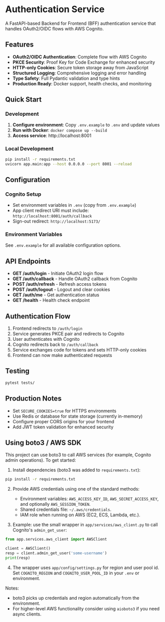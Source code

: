 # Authentication Service

A FastAPI-based Backend for Frontend (BFF) authentication service that handles OAuth2/OIDC flows with AWS Cognito.

## Features

- **OAuth2/OIDC Authentication**: Complete flow with AWS Cognito
- **PKCE Security**: Proof Key for Code Exchange for enhanced security
- **HTTP-only Cookies**: Secure token storage away from JavaScript
- **Structured Logging**: Comprehensive logging and error handling
- **Type Safety**: Full Pydantic validation and type hints
- **Production Ready**: Docker support, health checks, and monitoring

## Quick Start

### Development
1. **Configure environment**: Copy `.env.example` to `.env` and update values
2. **Run with Docker**: `docker compose up --build`
3. **Access service**: http://localhost:8001

### Local Development
```bash
pip install -r requirements.txt
uvicorn app.main:app --host 0.0.0.0 --port 8001 --reload
```

## Configuration

### Cognito Setup
- Set environment variables in `.env` (copy from `.env.example`)
- App client redirect URI must include: `http://localhost:8001/auth/callback`
- Sign-out redirect: `http://localhost:5173/`

### Environment Variables
See `.env.example` for all available configuration options.

## API Endpoints

- **GET /auth/login** - Initiate OAuth2 login flow
- **GET /auth/callback** - Handle OAuth2 callback from Cognito
- **POST /auth/refresh** - Refresh access tokens
- **POST /auth/logout** - Logout and clear cookies
- **GET /auth/me** - Get authentication status
- **GET /health** - Health check endpoint

## Authentication Flow

1. Frontend redirects to `/auth/login`
2. Service generates PKCE pair and redirects to Cognito
3. User authenticates with Cognito
4. Cognito redirects back to `/auth/callback`
5. Service exchanges code for tokens and sets HTTP-only cookies
6. Frontend can now make authenticated requests

## Testing

```bash
pytest tests/
```

## Production Notes

- Set `SECURE_COOKIES=true` for HTTPS environments
- Use Redis or database for state storage (currently in-memory)
- Configure proper CORS origins for your frontend
- Add JWT token validation for enhanced security

## Using boto3 / AWS SDK

This project can use boto3 to call AWS services (for example, Cognito admin
operations). To get started:

1. Install dependencies (boto3 was added to `requirements.txt`):

```bash
pip install -r requirements.txt
```

2. Provide AWS credentials using one of the standard methods:
	- Environment variables: `AWS_ACCESS_KEY_ID`, `AWS_SECRET_ACCESS_KEY`, and optionally `AWS_SESSION_TOKEN`.
	- Shared credentials file: `~/.aws/credentials`.
	- IAM role when running on AWS (EC2, ECS, Lambda, etc.).

3. Example: use the small wrapper in `app/services/aws_client.py` to call
	Cognito's `admin_get_user`:

```python
from app.services.aws_client import AWSClient

client = AWSClient()
resp = client.admin_get_user('some-username')
print(resp)
```

4. The wrapper uses `app/config/settings.py` for region and user pool id. Set
	`COGNITO_REGION` and `COGNITO_USER_POOL_ID` in your `.env` or environment.

Notes:
- boto3 picks up credentials and region automatically from the environment.
- For higher-level AWS functionality consider using `aioboto3` if you need
  async clients.
